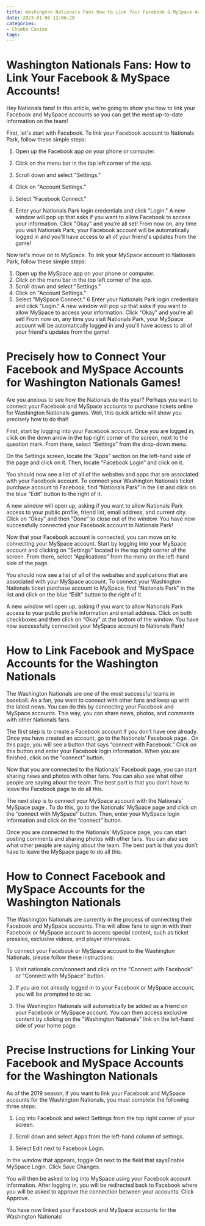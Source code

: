 ```yaml
---
title: Washington Nationals Fans How to Link Your Facebook & MySpace Accounts!
date: 2023-01-06 12:06:28
categories:
- Chumba Casino
tags:
---
```



#  Washington Nationals Fans: How to Link Your Facebook & MySpace Accounts!


Hey Nationals fans! In this article, we're going to show you how to link your Facebook and MySpace accounts so you can get the most up-to-date information on the team!

First, let's start with Facebook. To link your Facebook account to Nationals Park, follow these simple steps:

1. Open up the Facebook app on your phone or computer.

2. Click on the menu bar in the top left corner of the app.

3. Scroll down and select "Settings."

4. Click on "Account Settings."

5. Select "Facebook Connect."

6. Enter your Nationals Park login credentials and click "Login."
A new window will pop up that asks if you want to allow Facebook to access your information. Click "Okay" and you're all set! From now on, any time you visit Nationals Park, your Facebook account will be automatically logged in and you'll have access to all of your friend's updates from the game!

 Now let's move on to MySpace. To link your MySpace account to Nationals Park, follow these simple steps:
1. Open up the MySpace app on your phone or computer.
2. Click on the menu bar in the top left corner of the app.
3. Scroll down and select "Settings."
4. Click on "Account Settings."
5. Select "MySpace Connect."  6 Enter your Nationals Park login credentials and click "Login." A new window will pop up that asks if you want to allow MySpace to access your information. Click "Okay" and you're all set! From now on, any time you visit Nationals Park, your MySpace account will be automatically logged in and you'll have access to all of your friend's updates from the game!

#  Precisely how to Connect Your Facebook and MySpace Accounts for Washington Nationals Games!

Are you anxious to see how the Nationals do this year? Perhaps you want to connect your Facebook and MySpace accounts to purchase tickets online for Washington Nationals games. Well, this quick article will show you precisely how to do that!

First, start by logging into your Facebook account. Once you are logged in, click on the down arrow in the top right corner of the screen, next to the question mark. From there, select “Settings” from the drop-down menu.

On the Settings screen, locate the “Apps” section on the left-hand side of the page and click on it. Then, locate “Facebook Login” and click on it.

You should now see a list of all of the websites and apps that are associated with your Facebook account. To connect your Washington Nationals ticket purchase account to Facebook, find “Nationals Park” in the list and click on the blue “Edit” button to the right of it.

A new window will open up, asking if you want to allow Nationals Park access to your public profile, friend list, email address, and current city. Click on “Okay” and then “Done” to close out of the window. You have now successfully connected your Facebook account to Nationals Park!

Now that your Facebook account is connected, you can move on to connecting your MySpace account. Start by logging into your MySpace account and clicking on “Settings” located in the top right corner of the screen. From there, select “Applications” from the menu on the left-hand side of the page.

You should now see a list of all of the websites and applications that are associated with your MySpace account. To connect your Washington Nationals ticket purchase account to MySpace, find “Nationals Park” in the list and click on the blue “Edit” button to the right of it.

A new window will open up, asking if you want to allow Nationals Park access to your public profile information and email address. Click on both checkboxes and then click on “Okay” at the bottom of the window. You have now successfully connected your MySpace account to Nationals Park!

#  How to Link Facebook and MySpace Accounts for the Washington Nationals

The Washington Nationals are one of the most successful teams in baseball. As a fan, you want to connect with other fans and keep up with the latest news. You can do this by connecting your Facebook and MySpace accounts. This way, you can share news, photos, and comments with other Nationals fans.

The first step is to create a Facebook account if you don’t have one already. Once you have created an account, go to the Nationals’ Facebook page . On this page, you will see a button that says “connect with Facebook.” Click on this button and enter your Facebook login information. When you are finished, click on the “connect” button.

Now that you are connected to the Nationals’ Facebook page, you can start sharing news and photos with other fans. You can also see what other people are saying about the team. The best part is that you don’t have to leave the Facebook page to do all this.

The next step is to connect your MySpace account with the Nationals’ MySpace page . To do this, go to the Nationals’ MySpace page and click on the “connect with MySpace” button. Then, enter your MySpace login information and click on the “connect” button.

Once you are connected to the Nationals’ MySpace page, you can start posting comments and sharing photos with other fans. You can also see what other people are saying about the team. The best part is that you don’t have to leave the MySpace page to do all this.

#  How to Connect Facebook and MySpace Accounts for the Washington Nationals

The Washington Nationals are currently in the process of connecting their Facebook and MySpace accounts. This will allow fans to sign in with their Facebook or MySpace account to access special content, such as ticket presales, exclusive videos, and player interviews.

To connect your Facebook or MySpace account to the Washington Nationals, please follow these instructions:

1. Visit nationals.com/connect and click on the "Connect with Facebook" or "Connect with MySpace" button.

2. If you are not already logged in to your Facebook or MySpace account, you will be prompted to do so.

3. The Washington Nationals will automatically be added as a friend on your Facebook or MySpace account. You can then access exclusive content by clicking on the "Washington Nationals" link on the left-hand side of your home page.

#  Precise Instructions for Linking Your Facebook and MySpace Accounts for the Washington Nationals

As of the 2019 season, if you want to link your Facebook and MySpace accounts for the Washington Nationals, you must complete the following three steps:

1. Log into Facebook and select Settings from the top right corner of your screen.

2. Scroll down and select Apps from the left-hand column of settings.

3. Select Edit next to Facebook Login.

In the window that appears, toggle On next to the field that saysEnable MySpace Login. Click Save Changes.

You will then be asked to log into MySpace using your Facebook account information. After logging in, you will be redirected back to Facebook where you will be asked to approve the connection between your accounts. Click Approve.

You have now linked your Facebook and MySpace accounts for the Washington Nationals!